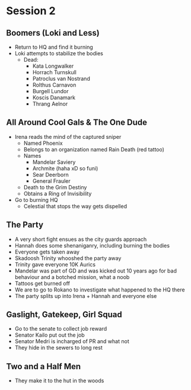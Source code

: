 # Session 2

## Boomers (Loki and Less)
* Return to HQ and find it burning
* Loki attempts to stabilize the bodies
	* Dead:
		* Kata Longwalker
		* Horrach Turnskull
		* Patroclus van Nostrand
		* Rolthus Carnavon
		* Burgell Lundor
		* Koscis Danamark
		* Thrang Aelnor

## All Around Cool Gals & The One Dude
* Irena reads the mind of the captured sniper
	* Named Phoenix
	* Belongs to an organization named Rain Death (red tattoo)
	* Names
		* Mandelar Saviery
		* Archmite (haha xD so funi)
		* Sear Deerborn
		* General Frauler
	* Death to the Grim Destiny
	* Obtains a Ring of Invisibility
* Go to burning HQ
	* Celestial that stops the way gets dispelled

## The Party
* A very short fight ensues as the city guards approach
* Hannah does some shenaniganry, including burning the bodies
* Everyone gets taken away
* Skadoosh Trinity whooshed the party away
* Trinity gave everyone 10K Aurics
* Mandelar was part of GD and was kicked out 10 years ago for bad behaviour and a botched mission, what a noob
* Tattoos get burned off
* We are to go to Rokano to investigate what happened to the HQ there
* The party splits up into Irena + Hannah and everyone else

## Gaslight, Gatekeep, Girl Squad
* Go to the senate to collect job reward
* Senator Kailo put out the job
* Senator Medri is incharged of PR and what not
* They hide in the sewers to long rest

## Two and a Half Men
* They make it to the hut in the woods